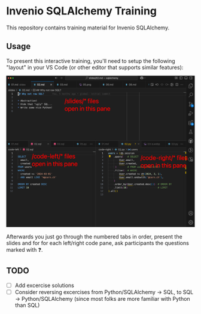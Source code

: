 # Invenio SQLAlchemy Training

This repository contains training material for Invenio SQLAlchemy.

## Usage

To present this interactive training, you'll need to setup the following "layout" in
your VS Code (or other editor that supports similar features):

![](./layout.png)

Afterwards you just go through the numbered tabs in order, present the slides and
for for each left/right code pane, ask participants the questions marked with ❓.

## TODO

- [ ] Add excercise solutions
- [ ] Consider reversing excercises from Python/SQLAlchemy -> SQL, to SQL ->
  Python/SQLAlchemy (since most folks are more familiar with Python than SQL)
